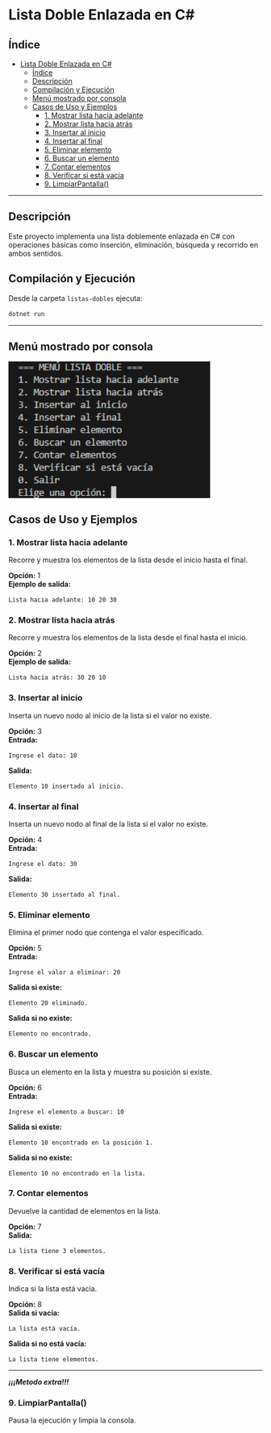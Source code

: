 # Lista Doble Enlazada en C#

## Índice

- [Lista Doble Enlazada en C#](#lista-doble-enlazada-en-c)
  - [Índice](#índice)
  - [Descripción](#descripción)
  - [Compilación y Ejecución](#compilación-y-ejecución)
  - [Menú mostrado por consola](#menú-mostrado-por-consola)
  - [Casos de Uso y Ejemplos](#casos-de-uso-y-ejemplos)
    - [1. Mostrar lista hacia adelante](#1-mostrar-lista-hacia-adelante)
    - [2. Mostrar lista hacia atrás](#2-mostrar-lista-hacia-atrás)
    - [3. Insertar al inicio](#3-insertar-al-inicio)
    - [4. Insertar al final](#4-insertar-al-final)
    - [5. Eliminar elemento](#5-eliminar-elemento)
    - [6. Buscar un elemento](#6-buscar-un-elemento)
    - [7. Contar elementos](#7-contar-elementos)
    - [8. Verificar si está vacía](#8-verificar-si-está-vacía)
    - [9. LimpiarPantalla()](#9-limpiarpantalla)

---

## Descripción

Este proyecto implementa una lista doblemente enlazada en C# con operaciones básicas como inserción, eliminación, búsqueda y recorrido en ambos sentidos.


## Compilación y Ejecución

Desde la carpeta `listas-dobles` ejecuta:

```sh
dotnet run
```

---
## Menú mostrado por consola
<img src="imagenes/image.png" alt="Menú por consola" align="center" width="400">

## Casos de Uso y Ejemplos

### 1. Mostrar lista hacia adelante

  Recorre y muestra los elementos de la lista desde el inicio hasta el final.


**Opción:** 1  
**Ejemplo de salida:**
```
Lista hacia adelante: 10 20 30
```

### 2. Mostrar lista hacia atrás

  Recorre y muestra los elementos de la lista desde el final hasta el inicio.


**Opción:** 2  
**Ejemplo de salida:**
```
Lista hacia atrás: 30 20 10
```

### 3. Insertar al inicio

  Inserta un nuevo nodo al inicio de la lista si el valor no existe.


**Opción:** 3  
**Entrada:**  
```
Ingrese el dato: 10
```
**Salida:**  
```
Elemento 10 insertado al inicio.
```

### 4. Insertar al final

  Inserta un nuevo nodo al final de la lista si el valor no existe.


**Opción:** 4  
**Entrada:**  
```
Ingrese el dato: 30
```
**Salida:**  
```
Elemento 30 insertado al final.
```

### 5. Eliminar elemento

  Elimina el primer nodo que contenga el valor especificado.


**Opción:** 5  
**Entrada:**  
```
Ingrese el valor a eliminar: 20
```
**Salida si existe:**  
```
Elemento 20 eliminado.
```
**Salida si no existe:**  
```
Elemento no encontrado.
```

### 6. Buscar un elemento
  Busca un elemento en la lista y muestra su posición si existe.


**Opción:** 6  
**Entrada:**  
```
Ingrese el elemento a buscar: 10
```
**Salida si existe:**  
```
Elemento 10 encontrado en la posición 1.
```
**Salida si no existe:**  
```
Elemento 10 no encontrado en la lista.
```

### 7. Contar elementos

  Devuelve la cantidad de elementos en la lista.


**Opción:** 7  
**Salida:**  
```
La lista tiene 3 elementos.
```

### 8. Verificar si está vacía

  Indica si la lista está vacía.

**Opción:** 8  
**Salida si vacía:**  
```
La lista está vacía.
```
**Salida si no está vacía:**  
```
La lista tiene elementos.
```
---

***¡¡¡Metodo extra!!!***
  
### 9. LimpiarPantalla() 
  Pausa la ejecución y limpia la consola.


